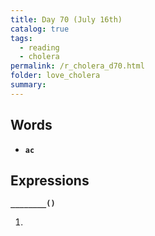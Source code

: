 ```yaml
---
title: Day 70 (July 16th)
catalog: true
tags: 
  - reading
  - cholera
permalink: /r_cholera_d70.html
folder: love_cholera
summary: 
---
```


## Words

-   <b data-toggle="tooltip" data-original-title="{{site.data.glossary.ac}}">`ac`</b>



## Expressions

<b data-toggle="tooltip" data-original-title="{{site.data.answers.70_a}}">`________()`</b>

1.  